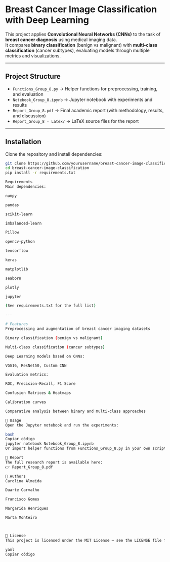 # Breast Cancer Image Classification with Deep Learning

This project applies **Convolutional Neural Networks (CNNs)** to the task of **breast cancer diagnosis** using medical imaging data.  
It compares **binary classification** (benign vs malignant) with **multi-class classification** (cancer subtypes), evaluating models through multiple metrics and visualizations.

---

##  Project Structure
- `Functions_Group_8.py` → Helper functions for preprocessing, training, and evaluation  
- `Notebook_Group_8.ipynb` → Jupyter notebook with experiments and results  
- `Report_Group_8.pdf` → Final academic report (with methodology, results, and discussion)  
- `Report_Group_8 - Latex/` → LaTeX source files for the report  

---

##  Installation
Clone the repository and install dependencies:

```bash
git clone https://github.com/yourusername/breast-cancer-image-classification.git
cd breast-cancer-image-classification
pip install -r requirements.txt

Requirements
Main dependencies:

numpy

pandas

scikit-learn

imbalanced-learn

Pillow

opencv-python

tensorflow

keras

matplotlib

seaborn

plotly

jupyter

(See requirements.txt for the full list)

---

# Features
Preprocessing and augmentation of breast cancer imaging datasets

Binary classification (benign vs malignant)

Multi-class classification (cancer subtypes)

Deep Learning models based on CNNs:

VGG16, ResNet50, Custom CNN

Evaluation metrics:

ROC, Precision-Recall, F1 Score

Confusion Matrices & Heatmaps

Calibration curves

Comparative analysis between binary and multi-class approaches

🧪 Usage
Open the Jupyter notebook and run the experiments:

bash
Copiar código
jupyter notebook Notebook_Group_8.ipynb
Or import helper functions from Functions_Group_8.py in your own scripts.

📖 Report
The full research report is available here:
👉 Report_Group_8.pdf

👥 Authors
Carolina Almeida

Duarte Carvalho

Francisco Gomes

Margarida Henriques

Marta Monteiro



📜 License
This project is licensed under the MIT License – see the LICENSE file for details.

yaml
Copiar código






